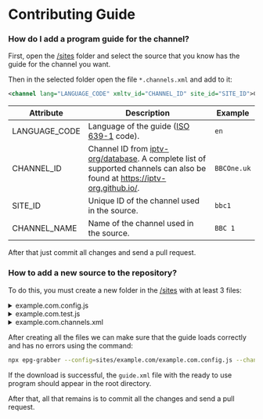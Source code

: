 # Contributing Guide

### How do I add a program guide for the channel?

First, open the [/sites](/sites) folder and select the source that you know has the guide for the channel you want.

Then in the selected folder open the file `*.channels.xml` and add to it:

```xml
<channel lang="LANGUAGE_CODE" xmltv_id="CHANNEL_ID" site_id="SITE_ID">CHANNEL_NAME</channel>
```

| Attribute     | Description                                                                                                                                                        | Example     |
| ------------- | ------------------------------------------------------------------------------------------------------------------------------------------------------------------ | ----------- |
| LANGUAGE_CODE | Language of the guide ([ISO 639-1](https://en.wikipedia.org/wiki/List_of_ISO_639-1_codes) code).                                                                   | `en`        |
| CHANNEL_ID    | Channel ID from [iptv-org/database](https://github.com/iptv-org/database). A complete list of supported channels can also be found at https://iptv-org.github.io/. | `BBCOne.uk` |
| SITE_ID       | Unique ID of the channel used in the source.                                                                                                                       | `bbc1`      |
| CHANNEL_NAME  | Name of the channel used in the source.                                                                                                                            | `BBC 1`     |

After that just commit all changes and send a pull request.

### How to add a new source to the repository?

To do this, you must create a new folder in the [/sites](/sites) with at least 3 files:

<details>
<summary>example.com.config.js</summary>
<br>

This file describes what kind of request we need to send to get the guide for a particular channel on a certain date. It also describes how to parse the response.

```js
module.exports = {
	site: 'example.com',
	url: function ({ channel, date }) {
		return `https://example.com/api/${channel.site_id}/${date.format('YYYY-MM-DD')}`
	},
	parser: function ({ content }) {
		return JSON.parse(content)
	}
}
```

More detailed instructions for this file can be found here: https://github.com/freearhey/epg-grabber#site-config

</details>

<details>
<summary>example.com.test.js</summary>
<br>

With this file we can test the previously created config and make sure it works as you expect.

```js
const { url, parser } = require('./example.com.config.js')
const dayjs = require('dayjs')
const utc = require('dayjs/plugin/utc')
dayjs.extend(utc)

const date = dayjs.utc('2022-11-18', 'YYYY-MM-DD').startOf('d')
const channel = { site_id: 'bbc1', xmltv_id: 'BBCOne.uk', lang: 'en' }

it('can generate valid url', () => {
	expect(url({ channel, date })).toBe('https://example.com/api/bbc1/2022-11-18')
})

it('can parse response', () => {
	const content = `[{"start":"2022-11-18T01:30:00.000Z","stop":"2022-11-18T02:00:00.000Z","title":"Program 1"}]`
	const results = parser({ content })

	expect(results).toMatchObject([
		{
			start: '2022-11-18T01:30:00.000Z',
			stop: '2022-11-18T02:00:00.000Z',
			title: 'Program 1'
		}
	])
})

it('can handle empty guide', () => {
	const results = parser({ content: '' })

	expect(results).toMatchObject([])
})
```

To run the tests you can use the following command:

```sh
npm test -- example.com
```

Detailed documentation for the tests can be found here: https://jestjs.io/docs/using-matchers

</details>

<details>
<summary>example.com.channels.xml</summary>
<br>

This file contains a list of channels available at the source.

```xml
<?xml version="1.0" encoding="UTF-8" ?>
<site site="example.com">
 <channels>
   <channel lang="en" xmltv_id="BBCOne.uk" site_id="bbc1">BBC 1</channel>
 </channels>
</site>
```

</details>

After creating all the files we can make sure that the guide loads correctly and has no errors using the command:

```sh
npx epg-grabber --config=sites/example.com/example.com.config.js --channels=sites/example.com/example.com.channels.xml --output=guide.xml --days=2
```

If the download is successful, the `guide.xml` file with the ready to use program should appear in the root directory.

After that, all that remains is to commit all the changes and send a pull request.
